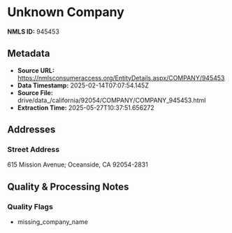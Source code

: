 # Unknown Company

**NMLS ID:** 945453

## Metadata
- **Source URL:** https://nmlsconsumeraccess.org/EntityDetails.aspx/COMPANY/945453
- **Data Timestamp:** 2025-02-14T07:07:54.145Z
- **Source File:** drive/data_/california/92054/COMPANY/COMPANY_945453.html
- **Extraction Time:** 2025-05-27T10:37:51.656272

## Addresses
### Street Address
615 Mission Avenue; Oceanside, CA 92054-2831

## Quality & Processing Notes
### Quality Flags
- missing_company_name
